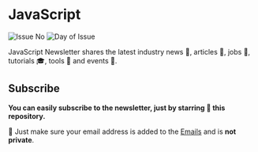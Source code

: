 # JavaScript

![Issue No](https://img.shields.io/endpoint?url=https%3A%2F%2Fraw.githubusercontent.com%2Fthe-newsletters%2Fjavascript%2Fmaster%2Fcurrent_issue.json) ![Day of Issue](https://img.shields.io/badge/Day%20of%20Issue-Monday-yellow)

JavaScript Newsletter shares the latest industry news :newspaper:, articles :page_facing_up:, jobs :construction_worker:, tutorials :mortar_board:, tools :wrench: and events :ticket:.

## Subscribe

**You can easily subscribe to the newsletter, just by starring :star2: this repository.**

:construction: Just make sure your email address is added to the [Emails](https://github.com/settings/emails) and is **not private**.
